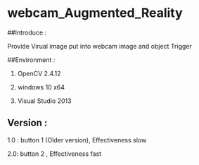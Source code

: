 # webcam_Augmented_Reality

##Introduce : 

Provide Virual image put into webcam image  and object Trigger

##Environment : 

1. OpenCV 2.4.12

2. windows 10 x64

3. Visual Studio 2013

## Version :

1.0 : button 1 (Older version), Effectiveness slow

2.0: button 2 , Effectiveness fast
